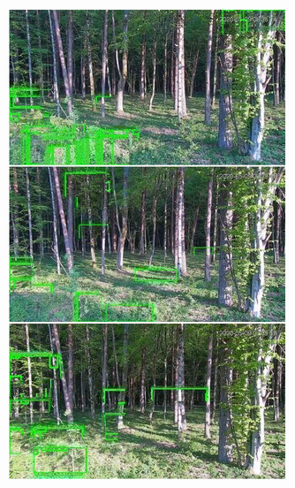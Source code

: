 ![20200509-060836-063841](in/20200509/20200509-060836-063841_0_.jpg)
![20200509-063846-070851](in/20200509/20200509-063846-070851_0_.jpg)
![20200509-070856-073901](in/20200509/20200509-070856-073901_0_.jpg)
